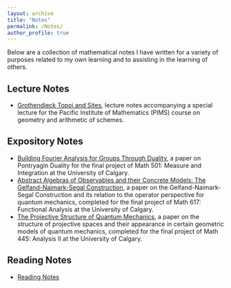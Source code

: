 ```yaml
---
layout: archive
title: "Notes"
permalink: /Notes/
author_profile: true
---
```


Below are a collection of mathematical notes I have written for a variety of purposes related to my own learning and to assisting in the learning of others.


## Lecture Notes

* <a href="/files/Math627_GrothendieckTopoiAndTheEtaleSite.pdf" class="image fit">Grothendieck Topoi and Sites</a>, lecture notes accompanying a special lecture for the Pacific Institute of Mathematics (PIMS) course on geometry and arithmetic of schemes.

## Expository Notes

* <a href="/files/Math501_FinalProject_PontryaginDuality (2).pdf" class="image fit">Building Fourier Analysis for Groups Through Duality</a>, a paper on Pontryagin Duality for the final project of Math 501: Measure and Integration at the University of Calgary.
* <a href="/files/Math617Paper_E_Ea.pdf" class="image fit">Abstract Algebras of Observables and their Concrete
Models: The Gelfand-Naimark-Segal Construction</a>, a paper on the Gelfand-Naimark-Segal Construction and its relation to the operator perspective for quantum mechanics, completed for the final project of Math 617: Functional Analysis at the University of Calgary.
* <a href="/files/AnalysisIIPaper.pdf" class="image fit">The Projective Structure of Quantum Mechanics</a>, a paper on the structure of projective spaces and their appearance in certain geometric models of quantum mechanics, completed for the final project of Math 445: Analysis II at the University of Calgary.

## Reading Notes

* <a href="eaetopoi.github.io/markdown.html">Reading Notes</a> 